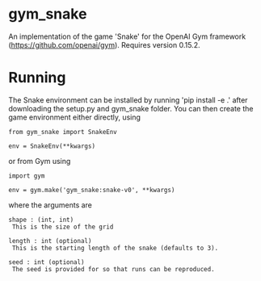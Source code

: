 # gym_snake
 An implementation of the game 'Snake' for the OpenAI Gym framework
 (https://github.com/openai/gym). Requires version 0.15.2.

# Running
 The Snake environment can be installed by running 'pip install -e .' after
 downloading the setup.py and gym_snake folder. You can then create the game
 environment either directly, using
 ```
 from gym_snake import SnakeEnv

 env = SnakeEnv(**kwargs)
 ```
 or from Gym using
 ```
 import gym

 env = gym.make('gym_snake:snake-v0', **kwargs)
 ```
 where the arguments are
 ```
 shape : (int, int)
  This is the size of the grid

 length : int (optional)
  This is the starting length of the snake (defaults to 3).

 seed : int (optional)
  The seed is provided for so that runs can be reproduced.
  ```
